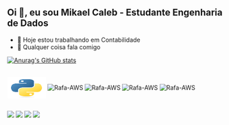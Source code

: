 ## Oi 👋, eu sou Mikael Caleb - Estudante Engenharia de Dados  

- 🔭 Hoje estou trabalhando em Contabilidade
- 💬 Qualquer coisa fala comigo

[![Anurag's GitHub stats](https://github-readme-stats.vercel.app/api?username=mikaelcaleb&show_icons=true&theme=radical)](https://github.com/mikaelcaleb/github-readme-stats)
<div style="display: inline_block"><br>
    <img align="center" alt="Rafa-Python" height="50" width="90" src="https://raw.githubusercontent.com/devicons/devicon/master/icons/python/python-original.svg">
    <img align="center" alt="Rafa-AWS" height="50" width="90" src="https://cdn.jsdelivr.net/gh/devicons/devicon@latest/icons/amazonwebservices/amazonwebservices-original-wordmark.svg" />
    <img align="center" alt="Rafa-AWS" height="50" width="90" src="https://cdn.jsdelivr.net/gh/devicons/devicon@latest/icons/mysql/mysql-original-wordmark.svg" />
    <img align="center" alt="Rafa-AWS" height="50" width="90" src="https://cdn.jsdelivr.net/gh/devicons/devicon@latest/icons/vscode/vscode-original.svg" />
    <img align="center" alt="Rafa-AWS" height="50" width="90" src="https://cdn.jsdelivr.net/gh/devicons/devicon@latest/icons/jupyter/jupyter-original-wordmark.svg" />
                               
          
</div>
  
  ##
 
<div> 
  <a href="https://instagram.com/mikaelcaleb" target="_blank"><img src="https://img.shields.io/badge/-Instagram-%23E4405F?style=for-the-badge&logo=instagram&logoColor=white" target="_blank"></a>
 	 <a href="https://discord.gg/mikaelcaleb" target="_blank"><img src="https://img.shields.io/badge/Discord-7289DA?style=for-the-badge&logo=discord&logoColor=white" target="_blank"></a> 
  <a href = "mailto:mikaelcalebcavalcanti@gmail.com"><img src="https://img.shields.io/badge/-Gmail-%23333?style=for-the-badge&logo=gmail&logoColor=white" target="_blank"></a>
  <a href="https://www.linkedin.com/in/mikaelcalebcavalcanti" target="_blank"><img src="https://img.shields.io/badge/-LinkedIn-%230077B5?style=for-the-badge&logo=linkedin&logoColor=white" target="_blank"></a> 
  
</div>
